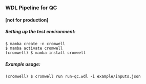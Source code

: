 ### WDL Pipeline for QC

#### [not for production]

##### Setting up the test environment:

```{bash}
$ mamba create -n cromwell
$ mamba activate cromwell
(cromwell) $ mamba install cromwell
```

##### Example usage:

```{bash}
(cromwell) $ cromwell run run-qc.wdl -i example/inputs.json
```
